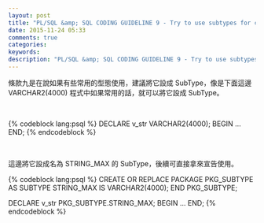 ```yaml
---
layout: post
title: "PL/SQL &amp; SQL CODING GUIDELINE 9 - Try to use subtypes for constructs used often in your application"
date: 2015-11-24 05:33
comments: true
categories: 
keywords: 
description: "PL/SQL &amp; SQL CODING GUIDELINE 9 - Try to use subtypes for constructs used often in your application"
---
```


條款九是在說如果有些常用的型態使用，建議將它設成 SubType，像是下面這邊 VARCHAR2(4000) 程式中如果常用的話，就可以將它設成 SubType。  

<!-- More -->

<br/>


{% codeblock lang:psql %}
DECLARE 
	v_str VARCHAR2(4000); 
BEGIN 
	… 
END;
{% endcodeblock %}

<br/>


這邊將它設成名為 STRING_MAX 的 SubType，後續可直接拿來宣告使用。  

{% codeblock lang:psql %}
CREATE OR REPLACE PACKAGE PKG_SUBTYPE 
AS 
	SUBTYPE STRING_MAX IS VARCHAR2(4000); 
END PKG_SUBTYPE; 

DECLARE 
	v_str PKG_SUBTYPE.STRING_MAX; 
BEGIN 
	... 
END;
{% endcodeblock %}

